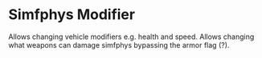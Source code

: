 # Simfphys Modifier
Allows changing vehicle modifiers e.g. health and speed.
Allows changing what weapons can damage simfphys bypassing the armor flag (?).
